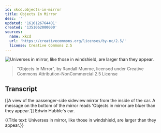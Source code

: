 ```yaml
---
id: xkcd.objects-in-mirror
title: Objects In Mirror
desc: ''
updated: '1616126764401'
created: '1351062000000'
sources:
  name: xkcd
  url: 'https://creativecommons.org/licenses/by-nc/2.5/'
  license: Creative Commons 2.5
---
```

![Universes in mirror, like those in windshield, are larger than they appear.](https://imgs.xkcd.com/comics/objects_in_mirror.png)
> "Objects In Mirror", by Randall Munroe, licensed under Creative Commons Attribution-NonCommercial 2.5 License

## Transcript
[[A view of the passenger-side sideview mirror from the inside of the car. A message on the bottom of the mirror reads 'Objects in mirror are bluer than they appear.']]
Edwin Hubble's car.

{{Title text: Universes in mirror, like those in windshield, are larger than they appear.}}
